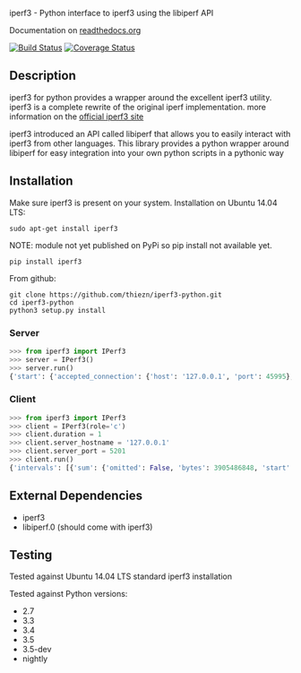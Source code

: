 iperf3 - Python interface to iperf3 using the libiperf API

Documentation on [readthedocs.org](https://iperf3.readthedocs.org)

[![Build Status](https://travis-ci.org/thiezn/iperf3-python.svg?branch=master)](https://travis-ci.org/thiezn/iperf3-python)
[![Coverage Status](https://coveralls.io/repos/github/thiezn/iperf3-python/badge.svg?branch=master)](https://coveralls.io/github/thiezn/iperf3-python?branch=master)

## Description

iperf3 for python provides a wrapper around the excellent iperf3 utility. iperf3 is a complete rewrite of the original iperf implementation. more information on the [official iperf3 site](https://iperf.fr/)

iperf3 introduced an API called libiperf that allows you to easily interact with iperf3 from other languages. This library provides a python wrapper around libiperf for easy integration into your own python scripts in a pythonic way

## Installation

Make sure iperf3 is present on your system. Installation on Ubuntu 14.04 LTS:

```
sudo apt-get install iperf3
```

NOTE: module not yet published on PyPi so pip install not available yet.
```
pip install iperf3
```

From github:
```
git clone https://github.com/thiezn/iperf3-python.git
cd iperf3-python
python3 setup.py install
```

### Server
```python
>>> from iperf3 import IPerf3
>>> server = IPerf3()
>>> server.run()
{'start': {'accepted_connection': {'host': '127.0.0.1', 'port': 45995}, 'version': 'iperf 3.0.6', 'timestamp': {'timesecs': 1471333681, 'time': 'Tue, 16 Aug 2016 07:48:01 GMT'}, 'connected': [{'local_host': '127.0.0.1', 'local_port': 5201, 'socket': 8, 'remote_port': 45996, 'remote_host': '127.0.0.1'}], 'tcp_mss_default': 16384, 'system_info': 'Linux server.local 2.6.18-408.el5 #1 SMP Fri Dec 11 14:03:08 EST 2015 x86_64 x86_64 x86_64 GNU/Linux\n', 'test_start': {'num_streams': 1, 'blksize': 131072, 'omit': 0, 'protocol': 'TCP', 'bytes': 0, 'blocks': 0, 'duration': 1, 'reverse': 0}, 'cookie': 'server.local.1471333681'}, 'intervals': [{'streams': [{'bits_per_second': 18954200000.0, 'socket': 8, 'end': 1.00009, 'omitted': False, 'bytes': 2369470464, 'start': 0, 'seconds': 1.00009}], 'sum': {'omitted': False, 'bits_per_second': 18954200000.0, 'end': 1.00009, 'bytes': 2369470464, 'start': 0, 'seconds': 1.00009}}, {'streams': [{'bits_per_second': 19773800000.0, 'socket': 8, 'end': 1.0388, 'omitted': False, 'bytes': 95682560, 'start': 1.00009, 'seconds': 0.0387108}], 'sum': {'omitted': False, 'bits_per_second': 19773800000.0, 'end': 1.0388, 'bytes': 95682560, 'start': 1.00009, 'seconds': 0.0387108}}], 'end': {'cpu_utilization_percent': {'remote_user': 1.75867, 'remote_system': 63.1275, 'host_user': 0.0386741, 'remote_total': 64.8035, 'host_total': 7.81372, 'host_system': 7.70424}, 'sum_sent': {'start': 0, 'bits_per_second': 19019900000.0, 'bytes': 2469724160, 'end': 1.0388, 'seconds': 1.0388}, 'streams': [{'sender': {'bits_per_second': 19019900000.0, 'socket': 8, 'end': 1.0388, 'bytes': 2469724160, 'start': 0, 'seconds': 1.0388}, 'receiver': {'bits_per_second': 18984700000.0, 'socket': 8, 'end': 1.0388, 'bytes': 2465153024, 'start': 0, 'seconds': 1.0388}}], 'sum_received': {'start': 0, 'bits_per_second': 18984700000.0, 'bytes': 2465153024, 'end': 1.0388, 'seconds': 1.0388}}}
```

### Client
```python
>>> from iperf3 import IPerf3
>>> client = IPerf3(role='c')
>>> client.duration = 1
>>> client.server_hostname = '127.0.0.1'
>>> client.server_port = 5201
>>> client.run()
{'intervals': [{'sum': {'omitted': False, 'bytes': 3905486848, 'start': 0, 'seconds': 1.00005, 'end': 1.00005, 'bits_per_second': 31242500000.0}, 'streams': [{'omitted': False, 'socket': 7, 'bytes': 3905486848, 'start': 0, 'seconds': 1.00005, 'end': 1.00005, 'bits_per_second': 31242500000.0}]}], 'start': {'system_info': 'Linux server.local 2.6.18-408.el5 #1 SMP Fri Dec 11 14:03:08 EST 2015 x86_64 x86_64 x86_64 GNU/Linux\n', 'timestamp': {'time': 'Mon, 15 Aug 2016 14:23:28 GMT', 'timesecs': 1471271008}, 'test_start': {'duration': 1, 'blksize': 131072, 'protocol': 'TCP', 'bytes': 0, 'blocks': 0, 'omit': 0, 'num_streams': 1, 'reverse': 0}, 'version': 'iperf 3.0.6', 'cookie': 'server.local.1471271008', 'connected': [{'local_host': '127.0.0.1', 'remote_host': '127.0.0.1', 'remote_port': 5201, 'socket': 7, 'local_port': 59464}], 'tcp_mss_default': 16384, 'connecting_to': {'host': '127.0.0.1', 'port': 5201}}, 'end': {'cpu_utilization_percent': {'remote_user': 0.0407711, 'host_user': 1.665, 'host_total': 96.216, 'remote_system': 1.83275, 'host_system': 94.4439, 'remote_total': 1.83507}, 'streams': [{'receiver': {'socket': 7, 'bytes': 3905486848, 'start': 0, 'seconds': 1.00005, 'end': 1.00005, 'bits_per_second': 31242500000.0}, 'sender': {'socket': 7, 'bytes': 3905486848, 'start': 0, 'seconds': 1.00005, 'end': 1.00005, 'bits_per_second': 31242500000.0}}], 'sum_sent': {'start': 0, 'seconds': 1.00005, 'end': 1.00005, 'bits_per_second': 31242500000.0, 'bytes': 3905486848}, 'sum_received': {'start': 0, 'seconds': 1.00005, 'end': 1.00005, 'bits_per_second': 31242500000.0, 'bytes': 3905486848}}}
```

## External Dependencies

- iperf3
- libiperf.0  (should come with iperf3)

## Testing
Tested against Ubuntu 14.04 LTS standard iperf3 installation

Tested against Python versions:
- 2.7
- 3.3
- 3.4
- 3.5
- 3.5-dev
- nightly
